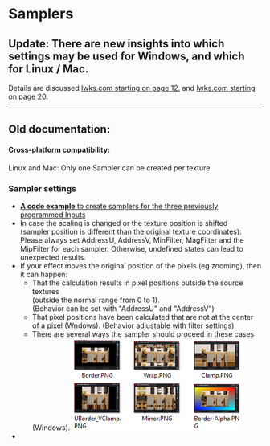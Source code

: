 # Samplers

## Update: There are new insights into which settings may be used for Windows, and which for Linux / Mac.  
 Details are discussed [lwks.com starting on page 12.](https://www.lwks.com/index.php?option=com_kunena&func=view&catid=7&id=143678&limit=15&limitstart=165&Itemid=81#ftop)
 and [lwks.com starting on page 20.](https://www.lwks.com/index.php?option=com_kunena&func=view&catid=7&id=143678&limit=15&limitstart=285&Itemid=81#ftop)
 
---


## Old documentation:

#### Cross-platform compatibility:  
   Linux and Mac: Only one Sampler can be created per texture.  
 
 
### Sampler settings
  - [**A code example** to create samplers for the three previously programmed Inputs](example_code.md)
  - In case the scaling is changed or the texture position is shifted  
    (sampler position is different than the original texture coordinates):  
      Please always set AddressU, AddressV, MinFilter, MagFilter and the MipFilter for each sampler. Otherwise, 
      undefined states can lead to unexpected results.
  -  If your effect moves the original position of the pixels (eg zooming), then it can happen:
     - That the calculation results in pixel positions outside the source textures  
       (outside the normal range from 0 to 1).  
       (Behavior can be set with "AddressU" and "AddressV")  
     - That pixel positions have been calculated that are not at the center of a pixel (Wndows).
       (Behavior adjustable with filter settings)
     - There are several ways the sampler should proceed in these cases (Windows).
       ![](images/Sampler-mix.png)
 - 
  
  
  
  
  
  
  
  
    
``` Code
 ```
